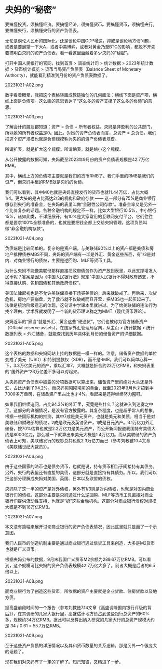 # 央妈的“秘密”

要搞懂投资，须搞懂经济。要搞懂经济，须搞懂货币。要搞懂货币，须搞懂央行。要搞懂央行，须搞懂央行的资产负债表。

无论是谈论人民币的国际化，还是谈论中国GDP增速，抑或是谈论地方债问题，或者是要展望一下大A，或者中美博弈，或者对黄金乃至BTC的影响，都脱不开先要搞明白央妈的资产负债表，看一看这里面藏着多少央妈的“秘密”。

打开中国人民银行的官网，找到首页 > 调查统计司 > 统计数据 > 2023年统计数据 > 货币统计概览 > 货币当局资产负债表（Balance Sheet of Monetary Authority），就能看到精准到月份的资产负债表数据了。

20231031-A02.png

数字看着眼晕，我把这个表格转画成教链独创的几何画法：横线下面是资产项，横线上面是负债项。这么画的意思表达了“这么多的资产支撑了这么多的负债”的意思。

20231031-A03.png

了解会计的朋友都知道：资产 = 负债 + 所有者权益。央妈是非盈利的公共部门，所以她的所有者权益是0。因此，对她的资产负债表而言，总资产 = 总负债。我们把这个资产规模也就是负债规模称为央妈的资产负债表规模。

所谓扩表，就是扩大这个规模。所谓缩表，就是缩小这个规模。

从公开披露的数据可知，央妈截至2023年9月份的资产负债表规模是42.7万亿RMB。

其中，横线上方的负债项主要就是我们的货币RMB了。我们手里的RMB是我们的资产，但央妈手里的RMB就是央妈的负债。

我们可以看到，其中M0也就是央妈直接发行的货币也就11.44万亿，占比大概1/4。更大头的是占比高达2/3的机构和政府存款 —— 这一部分有75%是商业银行缴存到央行的准备金，在央妈的表里叫做“金融性公司存款”。准备金率又是另外一个比价复杂的话题。各种金融机构的规定不一样，比如大型银行10.5%，中小银行15%，诸如此类，不详细展开。有10%是大家常用的互联网支付平台，它们往往都是要求100%全额准备的，也就是要把钱全都上交给央妈管理，这项负债叫做“非金融机构存款”。

20231031-A04.png

负债端是比较简单的。复杂的是资产端。与美联储90%以上的资产都是美债和房地产抵押债券MBS不同，央妈的资产端有一半是外汇、黄金这些东西，有1/3是对内、对商业银行的债权，主要是逆回购、MLF等货币工具。

为什么央妈不能像美联储那样直接把政府债务作为资产放到表里，以此支撑增发人民币呢？答案是因为《中国人民银行法》规定“中国人民银行不得对政府透支，不得直接认购、包销国债和其他政府债权”。

美国法律起初也是不允许美联储直接下场买美债的。后来就破戒了。再后来，次贷危机，房地产要崩盘，为了救市就不仅破戒而且开荤，把MBS也一起买起来了。法律是统治阶级意志的体现，这句话中学课本里就讲过。为了给美联储的违法行为找个理由，学术界就发明了一个新的货币理论称之为MMT（现代货币理论）。

央妈近半的“家当”就是外汇、黄金这些“硬通货”。它们也被称为官方储备资产（Official reserve assets）。在国家外汇管理局官网，从主页 > 统计数据 > 统计数据列表 > 外汇储备，就能查找到历年具体到月份的储备资产的详细数据。

20231031-A05.png

这个表格的数据和央妈网站上挂的数据是一模一样的。注意，储备资产数据的单位变成了美元（USD）和特别提款权（SDR），而不是RMB。我们可以简单心算一下，3.3万亿美元的资产，乘以汇率7，大概就是折合约23万亿RMB，和央妈表里的“国外资产”23万亿差不多可以对起来。

从央妈资产负债表中披露的分项数据可以算出来，储备资产里的绝对大头还是外汇，占比达到了94.2%。而央妈囤囤囤囤囤的黄金，截至2023年9月也才搞到手7000多万盎司，在储备资产里占比也才4%。看起来是还得继续努力囤呀。

如果我们继续追问，占比94.2%的外汇里，究竟是些什么？这就进入到迷雾之中了。这部分的详细情况，是没有官方披露的。其复杂程度，也是超乎常人的想象。根据一些国际机构的推测，其中7成是美元资产，也就是美元和美债，相当于是对美联储和财政部的债权，2成是欧元及英镑资产，1成是日元资产。3.1万亿刀外汇储备，按70%估算也就是2.2万亿刀是美元资产，而公开新闻报道我国持有美债大约是8000亿刀，那么减一下就算出来美元大概是1.4万亿刀。而从美联储的资产负债表上可知，美联储发行的现钞总共也就2.3万亿刀而已（参考刘教链10.4文章《美联储世纪大裁员》）。

20231031-A06.png

由于这些国家的法币也是债务货币，也就是说，持有货币相当于间接持有其债务。另外，央行的表里还有直接的美债，这部分就是直接持有其债务。所以，我们可以把这部分理解成央妈对美国、英国、日本以及欧盟的债权。

央妈除了这一半的资产是对外债权，另外有1/3则是对内债权，也就是对国内商业银行们的债权。这部分主要是央妈通过什么逆回购、MLF等货币工具直接对商业银行们提供流动性支持，也就是“奶”这些金融机构。这部分对商业银行债权对规模大概是不到16万亿RMB。

20231031-A07.png

本文没有篇幅来展开讨论商业银行的资产负债表情况，因此这里就只是画了一个示意图。

我们人民币的创造机制主要是通过商业银行通过信贷工具来创造，大多是M2货币也就是广义货币。

根据央妈公布的数据，9月末我国广义货币M2余额为289.67万亿RMB。可以看到，这个规模可比央妈的资产负债表规模42.7万亿大多了。前者大概是后者的6.5倍以上。

20231031-A08.png

而商业银行为了创造这些货币，所依据的资产主要就是企业贷款、住房贷款以及地方债。

据高盛前段时间的一个报告（参考刘教链7.14文章《高盛调降国内银行评级的背后》），在其调研的几家大银行里，高盛估计地方债占到这些银行总资产的60%多，规模约34万亿RMB。据此可以反算出纳入研究的几家大行的总资产规模大约是 34 / 0.61 = 55.7万亿RMB。

20231031-A09.png

至于这些资产负债的详细情况以及其和货币数量的关系逻辑，那是另外一个很庞大的话题了。

现在我们对央妈有了一定的了解了。知己知彼，又精进了一步。

